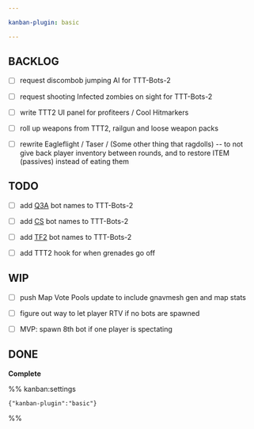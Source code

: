 ```yaml
---

kanban-plugin: basic

---
```


## BACKLOG

- [ ] request discombob jumping AI for TTT-Bots-2
- [ ] request shooting Infected zombies on sight for TTT-Bots-2
- [ ] write TTT2 UI panel for profiteers / Cool Hitmarkers
- [ ] roll up weapons from TTT2, railgun and loose weapon packs
- [ ] rewrite Eagleflight / Taser / (Some other thing that ragdolls) -- to not give back player inventory between rounds, and to restore ITEM (passives) instead of eating them


## TODO

- [ ] add [Q3A](https://antifandom.com/quake/wiki/Quake_3_Bots) bot names to TTT-Bots-2
- [ ] add [CS](https://antifandom.com/counterstrike/wiki/Bot#Bot_Names_\(XBOX,_Condition_Zero,_Source,_and_Global_Offensive\)) bot names to TTT-Bots-2
- [ ] add [TF2](https://wiki.teamfortress.com/wiki/Template:Bot_names) bot names to TTT-Bots-2
- [ ] add TTT2 hook for when grenades go off


## WIP

- [ ] push Map Vote Pools update to include gnavmesh gen and map stats
- [ ] figure out way to let player RTV if no bots are spawned
- [ ] MVP: spawn 8th bot if one player is spectating


## DONE

**Complete**




%% kanban:settings
```
{"kanban-plugin":"basic"}
```
%%